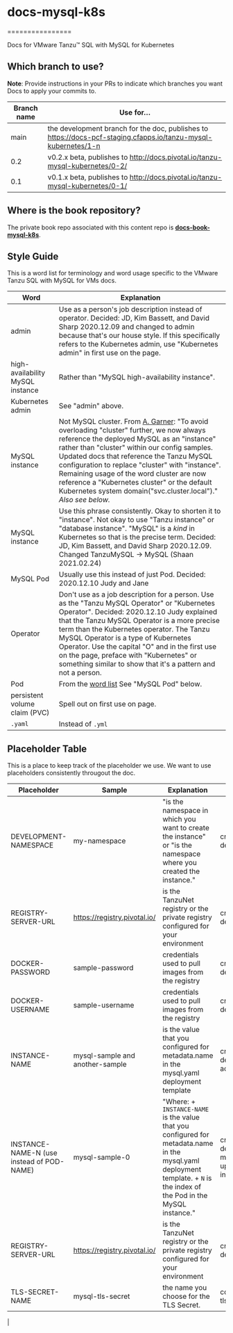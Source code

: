 # docs-mysql-k8s
================

Docs for VMware Tanzu™ SQL with MySQL for Kubernetes

## Which branch to use?

**Note**: Provide instructions in your PRs to indicate which branches you want Docs to apply your commits to.

| Branch name | Use for… |
|-------------| -------|
| main      | the development branch for the doc, publishes to https://docs-pcf-staging.cfapps.io/tanzu-mysql-kubernetes/1-n |
| 0.2      | v0.2.x beta, publishes to http://docs.pivotal.io/tanzu-mysql-kubernetes/0-2/|
| 0.1      | v0.1.x beta, publishes to http://docs.pivotal.io/tanzu-mysql-kubernetes/0-1/|


## Where is the book repository?

The private book repo associated with this content repo is [**docs-book-mysql-k8s**](https://github.com/pivotal-cf/docs-book-mysql-k8s).



## Style Guide

This is a word list for terminology and word usage specific to the VMware Tanzu SQL with MySQL for VMs docs.

| Word | Explanation |
|------|-------------|
| admin | Use as a person's job description instead of operator. Decided: JD, Kim Bassett, and David Sharp 2020.12.09 and changed to admin because that's our house style. If this specifically refers to the Kubernetes admin, use "Kubernetes admin" in first use on the page. |
| high-availability MySQL instance | Rather than "MySQL high-availability instance".|
| Kubernetes admin | See "admin" above. |
| MySQL instance | Not MySQL cluster. From [A. Garner](https://github.com/pivotal-cf/docs-mysql-k8s/pull/28): "To avoid overloading "cluster" further, we now always reference the deployed MySQL as an "instance" rather than "cluster" within our config samples. Updated docs that reference the Tanzu MySQL configuration to replace "cluster" with "instance". Remaining usage of the word cluster are now reference a "Kubernetes cluster" or the default Kubernetes system domain("svc.cluster.local")." _Also see below._|
| MySQL instance  | Use this phrase consistently. Okay to shorten it to "instance". Not okay to use "Tanzu instance" or "database instance". "MySQL" is a _kind_ in Kubernetes so that is the precise term. Decided: JD, Kim Bassett, and David Sharp 2020.12.09. Changed TanzuMySQL -> MySQL (Shaan 2021.02.24)|
| MySQL Pod | Usually use this instead of just Pod. Decided: 2020.12.10 Judy and Jane |
| Operator | Don't use as a job description for a person. Use as the "Tanzu MySQL Operator" or "Kubernetes Operator". Decided: 2020.12.10 Judy explained that the Tanzu MySQL Operator is a more precise term than the Kubernetes operator. The Tanzu MySQL Operator is a type of Kubernetes Operator. Use the capital "O" and in the first use on the page, preface with "Kubernetes" or something similar to show that it's a pattern and not a person.|
| Pod  | From the [word list](https://docs.google.com/spreadsheets/d/1hkadtxR1hY57kK7h5HN4ITHLJleZixCDH_RJPUpNq_A/edit?usp=sharing) See "MySQL Pod" below. |
| persistent volume claim (PVC)  | Spell out on first use on page.|
| `.yaml` | Instead of `.yml` |

## Placeholder Table

This is a place to keep track of the placeholder we use.
We want to use placeholders consistently througout the doc.

| Placeholder | Sample | Explanation | Used in |
|-------------|--------|-------------|---------|
| DEVELOPMENT-NAMESPACE | my-namespace | "is the namespace in which you want to create the instance" or "is the namespace where you created the instance." | create-delete.html |
| REGISTRY-SERVER-URL |https://registry.pivotal.io/ |  is the TanzuNet registry or the private registry configured for your environment | create-delete.html|
| DOCKER-PASSWORD | sample-password | credentials used to pull images from the registry | create-delete.html |
| DOCKER-USERNAME |sample-username |  credentials used to pull images from the registry | create-delete.html |
| INSTANCE-NAME | mysql-sample and another-sample |   is the value that you configured for metadata.name in the mysql.yaml deployment template | create-delete.html, accessing.html |
| INSTANCE-NAME-N (use instead of POD-NAME)| mysql-sample-0 | "Where: + `INSTANCE-NAME` is the value that you configured for metadata.name in the mysql.yaml deployment template. + `N` is the index of the Pod in the MySQL instance." | create-delete-mysql.html, update-instance.html |
| REGISTRY-SERVER-URL |https://registry.pivotal.io/ |  is the TanzuNet registry or the private registry configured for your environment | create-delete.html|
| TLS-SECRET-NAME |mysql-tls-secret | the name you choose for the TLS Secret.  | configure-tls.html|
|
